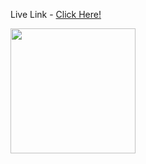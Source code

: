 <p>Live Link - <a href='https://barbaadi-project.netlify.app/'>Click Here!</a></P>
<img src='https://i.postimg.cc/xCBJgVhB/barbaadi-project-netlify-app-i-Phone-SE.png' width='200px'/>
